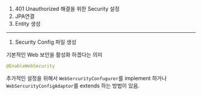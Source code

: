 1. 401 Unauthorized 해결을 위한 Security 설정
2. JPA연결
3. Entity 생성

---

1. Security Config 파일 생성

기본적인 Web 보안을 활성화 하겠다는 의미
```java
@EnableWebSecurity
```

추가적인 설정을 위해서 `WebSercurityConfugurer`를 implement 하거나
`WebSercurityConfigAdaptor`를 extends 하는 방법이 있음.

